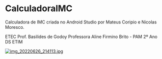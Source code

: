 # CalculadoraIMC
 Calculadora de IMC criada no Android Studio por Mateus Coripio e Nicolas Moresco.
 
 ETEC Prof. Basilides de Godoy
 Professora Aline Firmino Brito - PAM 2º Ano DS ETIM
 
<a href="https://pixhost.to/show/21/291543364_img_20220626_214113.jpg"><img src="https://t74.pixhost.to/thumbs/21/291543364_img_20220626_214113.jpg" alt="img_20220626_214113.jpg" border="0"/></a>
 

